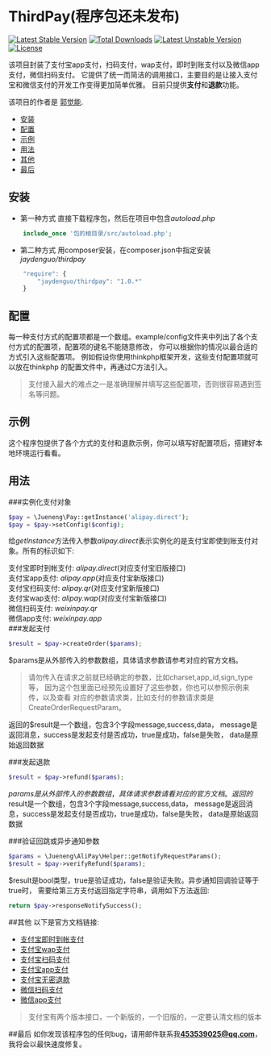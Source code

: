 ThirdPay(程序包还未发布)
===============
[![Latest Stable Version](https://poser.pugx.org/jaydenguo/thirdpay/v/stable)](https://packagist.org/packages/jaydenguo/thirdpay)
[![Total Downloads](https://poser.pugx.org/jaydenguo/thirdpay/downloads)](https://packagist.org/packages/jaydenguo/thirdpay)
[![Latest Unstable Version](https://poser.pugx.org/jaydenguo/thirdpay/v/unstable)](https://packagist.org/packages/jaydenguo/thirdpay)
[![License](https://poser.pugx.org/jaydenguo/thirdpay/license)](https://packagist.org/packages/jaydenguo/thirdpay)

该项目封装了支付宝app支付，扫码支付，wap支付，即时到账支付以及微信app支付，微信扫码支付。
它提供了统一而简洁的调用接口，主要目的是让接入支付宝和微信支付的开发工作变得更加简单优雅。
目前只提供**支付**和**退款**功能。

该项目的作者是 [郭觉能](http://www.jueneng.org).

* [安装](#安装)
* [配置](#配置)
* [示例](#示例)
* [用法](#用法)
* [其他](#其他)
* [最后](#最后)

## 安装
+ 第一种方式 直接下载程序包，然后在项目中包含*autoload.php*  
```php
    include_once '包的根目录/src/autoload.php';
```

+ 第二种方式 用composer安装，在composer.json中指定安装*jaydenguo/thirdpay*  
```js
    "require": {
        "jaydenguo/thirdpay": "1.0.*"
    }
```
## 配置
每一种支付方式的配置项都是一个数组。example/config文件夹中列出了各个支付方式的配置项，配置项的键名不能随意修改，
你可以根据你的情况以最合适的方式引入这些配置项。 例如假设你使用thinkphp框架开发，这些支付配置项就可以放在thinkphp
的配置文件中，再通过C方法引入。 

>支付接入最大的难点之一是准确理解并填写这些配置项，否则很容易遇到签名等问题。

## 示例
这个程序包提供了各个方式的支付和退款示例，你可以填写好配置项后，搭建好本地环境运行看看。

## 用法
###实例化支付对象
```php
$pay = \Jueneng\Pay::getInstance('alipay.direct');
$pay = $pay->setConfig($config);
```
给*getInstance*方法传入参数*alipay.direct*表示实例化的是支付宝即使到账支付对象。所有的标识如下:

支付宝即时到帐支付: *alipay.direct*(对应支付宝旧版接口)  
支付宝app支付: *alipay.app*(对应支付宝新版接口)   
支付宝扫码支付: *alipay.qr*(对应支付宝新版接口)   
支付宝wap支付: *alipay.wap*(对应支付宝新版接口)   
微信扫码支付: *weixinpay.qr*  
微信app支付: *weixinpay.app*    
###发起支付
```php
$result = $pay->createOrder($params);
```
$params是从外部传入的参数数组，具体请求参数请参考对应的官方文档。
>请勿传入在请求之前就已经确定的参数，比如charset,app_id,sign_type等，
因为这个包里面已经预先设置好了这些参数，你也可以参照示例来传，以及查看
对应的参数请求类，比如支付的参数请求类是CreateOrderRequestParam。

返回的$result是一个数组，包含3个字段message,success,data，
message是返回消息，success是发起支付是否成功，true是成功，false是失败，
data是原始返回数据

###发起退款
```php
$result = $pay->refund($params);
```
$params是从外部传入的参数数组，具体请求参数请看对应的官方文档。  
返回的$result是一个数组，包含3个字段message,success,data，
message是返回消息，success是发起支付是否成功，true是成功，false是失败，
data是原始返回数据

###验证回跳或异步通知参数
```php
$params = \Jueneng\AliPay\Helper::getNotifyRequestParams();
$result = $pay->verifyRefund($params);
```
$result是bool类型，true是验证成功，false是验证失败。异步通知回调验证等于true时，
需要给第三方支付返回指定字符串，调用如下方法返回:
```php
return $pay->responseNotifySuccess();
```
##其他
以下是官方文档链接:
+ [支付宝即时到帐支付](https://doc.open.alipay.com/doc2/detail?treeId=62&articleId=103566&docType=1)
+ [支付宝wap支付](https://doc.open.alipay.com/doc2/detail?treeId=203&articleId=105288&docType=1)
+ [支付宝扫码支付](https://doc.open.alipay.com/docs/doc.htm?spm=a219a.7629140.0.0.548tMo&treeId=194&articleId=105203&docType=1)
+ [支付宝app支付](https://doc.open.alipay.com/doc2/detail?treeId=204&articleId=105051&docType=1)
+ [支付宝无密退款](https://doc.open.alipay.com/doc2/detail?treeId=62&articleId=103566&docType=1)
+ [微信扫码支付](https://pay.weixin.qq.com/wiki/doc/api/native.php?chapter=6_1)
+ [微信app支付](https://pay.weixin.qq.com/wiki/doc/api/app/app.php?chapter=8_1)

>支付宝有两个版本接口，一个新版的，一个旧版的，一定要认清文档的版本

##最后
如你发现该程序包的任何bug，请用邮件联系我**453539025@qq.com**，我将会以最快速度修复。